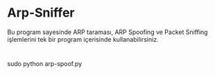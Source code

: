 # Arp-Sniffer

Bu program sayesinde ARP taraması, ARP Spoofing ve Packet Sniffing işlemlerini tek bir program içerisinde kullanabilirsiniz.

#
sudo python arp-spoof.py
